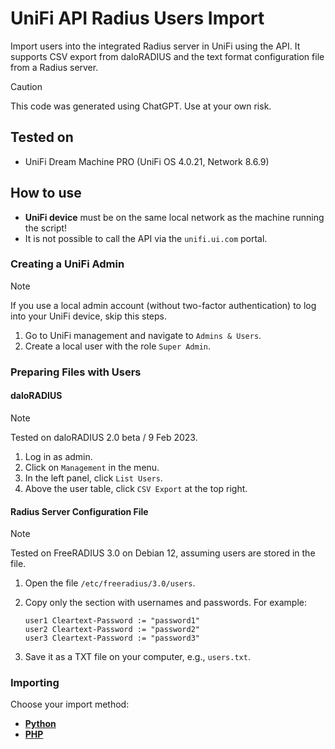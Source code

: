 # UniFi API Radius Users Import

Import users into the integrated Radius server in UniFi using the API. It supports CSV export from daloRADIUS and the text format configuration file from a Radius server.

> [!CAUTION] 
> This code was generated using ChatGPT. Use at your own risk.



## Tested on
- UniFi Dream Machine PRO (UniFi OS 4.0.21, Network 8.6.9)



## How to use
- **UniFi device** must be on the same local network as the machine running the script!
- It is not possible to call the API via the `unifi.ui.com` portal.



### Creating a UniFi Admin

> [!NOTE] 
> If you use a local admin account (without two-factor authentication) to log into your UniFi device, skip this steps.

1. Go to UniFi management and navigate to `Admins & Users`.
2. Create a local user with the role `Super Admin`.



### Preparing Files with Users

#### daloRADIUS
> [!NOTE] 
> Tested on daloRADIUS 2.0 beta / 9 Feb 2023.

1. Log in as admin.
2. Click on `Management` in the menu.
3. In the left panel, click `List Users`.
4. Above the user table, click `CSV Export` at the top right.



#### Radius Server Configuration File
> [!NOTE] 
> Tested on FreeRADIUS 3.0 on Debian 12, assuming users are stored in the file.

1. Open the file `/etc/freeradius/3.0/users`.
2. Copy only the section with usernames and passwords. For example:


   ```plaintext
   user1 Cleartext-Password := "password1"
   user2 Cleartext-Password := "password2"
   user3 Cleartext-Password := "password3"
   ```

3. Save it as a TXT file on your computer, e.g., `users.txt`.



### Importing

Choose your import method:

- **[Python](https://github.com/janneurocny/unifi-api-radius-users-import/tree/main/Python)**
- **[PHP](https://github.com/janneurocny/unifi-api-radius-users-import/tree/main/PHP)**